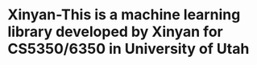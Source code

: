 # Xinyan-This is a machine learning library developed by Xinyan for CS5350/6350 in University of Utah
